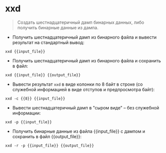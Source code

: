 # xxd

> Создать шестнадцатеричный дамп бинарных данных, либо получить бинарные данные из дампа.

- Получить шестнадцатеричный дамп из бинарного файла и вывести результат на стандартный вывод:

`xxd {{input_file}}`

- Получить шестнадцатеричный дамп из бинарного файла и сохранить в файл:

`xxd {{input_file}} {{output_file}}`

- Вывести результат `xxd` в виде колонки по 8 байт в строке (со служебной информацией в виде отступов и предпросмотра байт):

`xxd -c {{8}} {{input_file}}`

- Вывести шестнадцатеричный дамп в "сыром виде" – без служебной информации:

`xxd -p {{input_file}}`

- Получить бинарные данные из файла {{input_file}} с дампом и сохранить в файл {{output_file}}:

`xxd -r -p {{input_file}} {{output_file}}`
